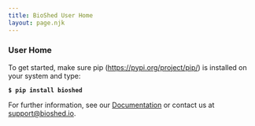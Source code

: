 ```yaml
---
title: BioShed User Home
layout: page.njk
---
```


### User Home ###

To get started, make sure pip (https://pypi.org/project/pip/) is installed on your system and type:

**`$ pip install bioshed`**

For further information, see our <a href="http://www.bioshed.io/docs">Documentation</a> or contact us at support@bioshed.io.

